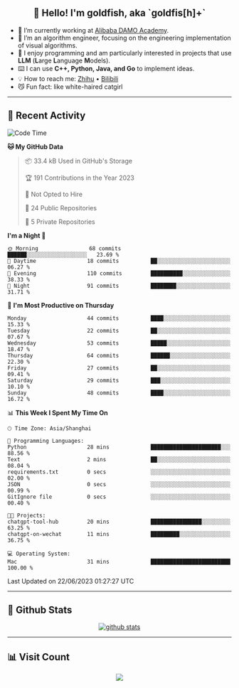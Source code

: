 
<h2 align="center">👋 Hello! I'm goldfish, aka `goldfis[h]+`</h2>

- 📍 I’m currently working at [Alibaba DAMO Academy](https://damo.alibaba.com/).  
- 🌱 I’m an algorithm engineer, focusing on the engineering implementation of visual algorithms.  
- 💬 I enjoy programming and am particularly interested in projects that use **LLM** (**L**arge **L**anguage **M**odels).   
- ⌨️ I can use **C++, Python, Java, and Go** to implement ideas.  
- 💡 How to reach me: [Zhihu](https://www.zhihu.com/people/goldfishh) • [Bilibili](https://space.bilibili.com/11349246)  
- 😼 Fun fact: like white-haired catgirl  

-------

## 🔧 Recent Activity

<!--START_SECTION:waka-->
![Code Time](http://img.shields.io/badge/Code%20Time-7%20hrs%207%20mins-blue)

**🐱 My GitHub Data** 

> 📦 33.4 kB Used in GitHub's Storage 
 > 
> 🏆 191 Contributions in the Year 2023
 > 
> 🚫 Not Opted to Hire
 > 
> 📜 24 Public Repositories 
 > 
> 🔑 5 Private Repositories 
 > 
**I'm a Night 🦉** 

```text
🌞 Morning                68 commits          ██████░░░░░░░░░░░░░░░░░░░   23.69 % 
🌆 Daytime                18 commits          ██░░░░░░░░░░░░░░░░░░░░░░░   06.27 % 
🌃 Evening                110 commits         ██████████░░░░░░░░░░░░░░░   38.33 % 
🌙 Night                  91 commits          ████████░░░░░░░░░░░░░░░░░   31.71 % 
```
📅 **I'm Most Productive on Thursday** 

```text
Monday                   44 commits          ████░░░░░░░░░░░░░░░░░░░░░   15.33 % 
Tuesday                  22 commits          ██░░░░░░░░░░░░░░░░░░░░░░░   07.67 % 
Wednesday                53 commits          █████░░░░░░░░░░░░░░░░░░░░   18.47 % 
Thursday                 64 commits          ██████░░░░░░░░░░░░░░░░░░░   22.30 % 
Friday                   27 commits          ██░░░░░░░░░░░░░░░░░░░░░░░   09.41 % 
Saturday                 29 commits          ███░░░░░░░░░░░░░░░░░░░░░░   10.10 % 
Sunday                   48 commits          ████░░░░░░░░░░░░░░░░░░░░░   16.72 % 
```


📊 **This Week I Spent My Time On** 

```text
🕑︎ Time Zone: Asia/Shanghai

💬 Programming Languages: 
Python                   28 mins             ██████████████████████░░░   88.56 % 
Text                     2 mins              ██░░░░░░░░░░░░░░░░░░░░░░░   08.04 % 
requirements.txt         0 secs              ░░░░░░░░░░░░░░░░░░░░░░░░░   02.00 % 
JSON                     0 secs              ░░░░░░░░░░░░░░░░░░░░░░░░░   00.99 % 
GitIgnore file           0 secs              ░░░░░░░░░░░░░░░░░░░░░░░░░   00.40 % 

🐱‍💻 Projects: 
chatgpt-tool-hub         20 mins             ████████████████░░░░░░░░░   63.25 % 
chatgpt-on-wechat        11 mins             █████████░░░░░░░░░░░░░░░░   36.75 % 

💻 Operating System: 
Mac                      31 mins             █████████████████████████   100.00 % 
```


 Last Updated on 22/06/2023 01:27:27 UTC
<!--END_SECTION:waka-->

-------

## 📆 Github Stats

<p align="center">
    <a href="https://github.com/anuraghazra/github-readme-stats">
      <img src="https://github-readme-stats.vercel.app/api?username=goldfishh&show_icons=true&theme=dracula" alt="github stats" />
    </a>
</p>

-------

## 📊 Visit Count

<p align="center">
  <a href="https://count.getloli.com/"><img src="https://count.getloli.com/get/@:goldfishh?theme=rule34"></a>
</p>
